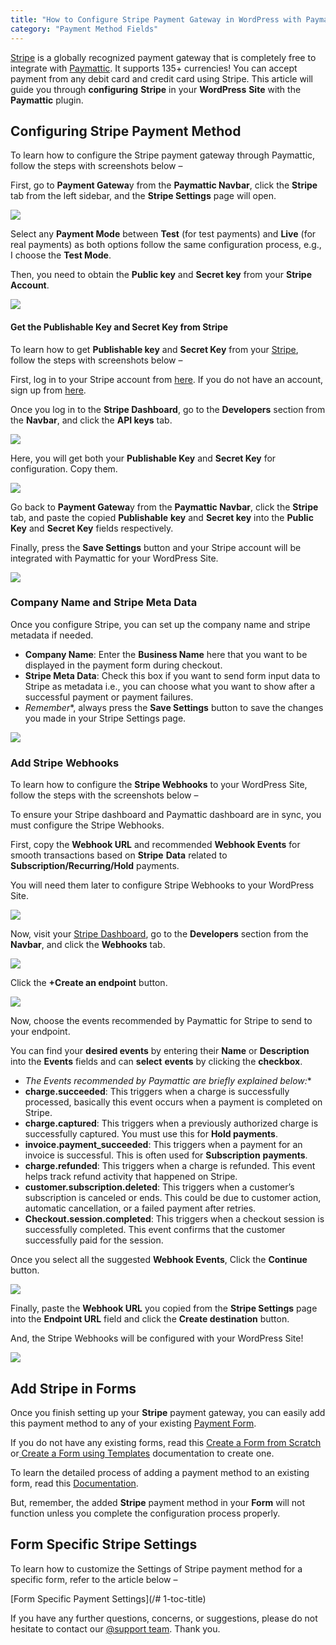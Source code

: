 ```yaml
---
title: "How to Configure Stripe Payment Gateway in WordPress with Paymattic?"
category: "Payment Method Fields"
---
```

[Stripe](https://stripe.com/) is a globally recognized payment gateway that is completely free to integrate with [Paymattic](https://paymattic.com/). It supports 135+ currencies! You can accept payment from any debit card and credit card using Stripe. This article will guide you through **configuring** **Stripe** in your **WordPress** **Site** with the **Paymattic** plugin.

## Configuring Stripe Payment Method 

To learn how to configure the Stripe payment gateway through Paymattic, follow the steps with screenshots below –

First, go to **Payment Gatewa**y from the **Paymattic Navbar**, click the **Stripe** tab from the left sidebar, and the **Stripe Settings** page will open.

![](/images/payment-method-fields/how-to-configure-stripe-payment-gateway-in-wordpress-with-paymattic/Payment-Gateway-Stripe-1-scaled.webp)

Select any **Payment Mode** between **Test** (for test payments) and **Live** (for real payments) as both options follow the same configuration process, e.g., I choose the **Test Mode**.

Then, you need to obtain the **Public key** and **Secret key** from your **Stripe Account**.

![](/images/payment-method-fields/how-to-configure-stripe-payment-gateway-in-wordpress-with-paymattic/Payment-Mode-Public-key-Secret-key.webp)

#### Get the Publishable Key and Secret Key from Stripe

To learn how to get **Publishable key** and **Secret Key** from your [Stripe](https://stripe.com/), follow the steps with screenshots below –

First, log in to your Stripe account from [here](https://dashboard.stripe.com/login). If you do not have an account, sign up from [here](https://dashboard.stripe.com/register?country=TH&__s=f2pfdywbotv32g8e99qw).

Once you log in to the **Stripe Dashboard**, go to the **Developers** section from the **Navbar**, and click the **API keys** tab.

![](/images/payment-method-fields/how-to-configure-stripe-payment-gateway-in-wordpress-with-paymattic/Developers-API-Key-scaled.webp)

Here, you will get both your **Publishable Key** and **Secret Key** for configuration. Copy them.

![](/images/payment-method-fields/how-to-configure-stripe-payment-gateway-in-wordpress-with-paymattic/Publishable-key-Secret-key-from-Stripe-account.webp)

Go back to **Payment Gatewa**y from the **Paymattic Navbar**, click the **Stripe** tab, and paste the copied **Publishable** **key** and **Secret key** into the **Public Key** and **Secret Key** fields respectively.

Finally, press the **Save Settings** button and your Stripe account will be integrated with Paymattic for your WordPress Site.

![](/images/payment-method-fields/how-to-configure-stripe-payment-gateway-in-wordpress-with-paymattic/Paste-the-public-and-secret-keys-in-Paymattic-scaled.webp)

### Company Name and Stripe Meta Data

Once you configure Stripe, you can set up the company name and stripe metadata if needed.
- **Company Name**: Enter the **Business Name** here that you want to be displayed in the payment form during checkout.
- **Stripe Meta Data**: Check this box if you want to send form input data to Stripe as metadata i.e., you can choose what you want to show after a successful payment or payment failures.
- *Remember**, always press the **Save Settings** button to save the changes you made in your Stripe Settings page.

![](/images/payment-method-fields/how-to-configure-stripe-payment-gateway-in-wordpress-with-paymattic/Company-Name-and-Stripe-Meta-Data.webp)

### Add Stripe Webhooks

To learn how to configure the **Stripe Webhooks** to your WordPress Site, follow the steps with the screenshots below –

To ensure your Stripe dashboard and Paymattic dashboard are in sync, you must configure the Stripe Webhooks.

First, copy the **Webhook URL** and recommended **Webhook Events** for smooth transactions based on **Stripe** **Data** related to **Subscription/Recurring/Hold** payments.

You will need them later to configure Stripe Webhooks to your WordPress Site.

![](/images/payment-method-fields/how-to-configure-stripe-payment-gateway-in-wordpress-with-paymattic/Copy-Webhook-URL-and-Events.webp)

Now, visit your [Stripe Dashboard](https://dashboard.stripe.com/test/dashboard), go to the **Developers** section from the **Navbar**, and click the **Webhooks** tab.

![](/images/payment-method-fields/how-to-configure-stripe-payment-gateway-in-wordpress-with-paymattic/Webhooks-from-Developers-section-scaled.webp)

Click the **+Create an endpoint** button.

![](/images/payment-method-fields/how-to-configure-stripe-payment-gateway-in-wordpress-with-paymattic/Create-an-endpoint-button-scaled.webp)

Now, choose the events recommended by Paymattic for Stripe to send to your endpoint.

You can find your **desired events** by entering their **Name** or **Description** into the **Events** fields and can **select** **events** by clicking the **checkbox**.
- *The Events recommended by Paymattic are briefly explained below:**
- **charge.succeeded**: This triggers when a charge is successfully processed, basically this event occurs when a payment is completed on Stripe.
- **charge.captured**: This triggers when a previously authorized charge is successfully captured. You must use this for **Hold payments**.
- **invoice.payment\_succeeded**: This triggers when a payment for an invoice is successful. This is often used for **Subscription** **payments**.
- **charge.refunded**: This triggers when a charge is refunded. This event helps track refund activity that happened on Stripe.
- **customer.subscription.deleted**: This triggers when a customer’s subscription is canceled or ends. This could be due to customer action, automatic cancellation, or a failed payment after retries.
- **Checkout.session.completed**: This triggers when a checkout session is successfully completed. This event confirms that the customer successfully paid for the session.

Once you select all the suggested **Webhook Events**, Click the **Continue** button.

![](/images/payment-method-fields/how-to-configure-stripe-payment-gateway-in-wordpress-with-paymattic/Select-events-to-send-scaled.webp)

Finally, paste the **Webhook URL** you copied from the **Stripe Settings** page into the **Endpoint URL** field and click the **Create destination** button.

And, the Stripe Webhooks will be configured with your WordPress Site!

![](/images/payment-method-fields/how-to-configure-stripe-payment-gateway-in-wordpress-with-paymattic/Endpoint-webhook-URL-scaled.webp)

## Add Stripe in Forms

Once you finish setting up your **Stripe** payment gateway, you can easily add this payment method to any of your existing [Payment Form](/how-to-create-your-first-payment-form-in-a-minute-and-accept-payments-with-paymattic).

If you do not have any existing forms, read this [Create a Form from Scratch](/how-to-create-a-form-from-scratch-with-paymattic) or[ Create a Form using Templates](/simple-form-templates) documentation to create one.

To learn the detailed process of adding a payment method to an existing form, read this [Documentation](/how-to-use-the-payment-method-fields-section).

But, remember, the added **Stripe** payment method in your **Form** will not function unless you complete the configuration process properly.

## Form Specific Stripe Settings

To learn how to customize the Settings of Stripe payment method for a specific form, refer to the article below –

[Form Specific Payment Settings](/# 1-toc-title)

If you have any further questions, concerns, or suggestions, please do not hesitate to contact our [@support team](https://wpmanageninja.com/support-tickets/?utm_source=wpmn&utm_medium=home&utm_campaign=site#/). Thank you.